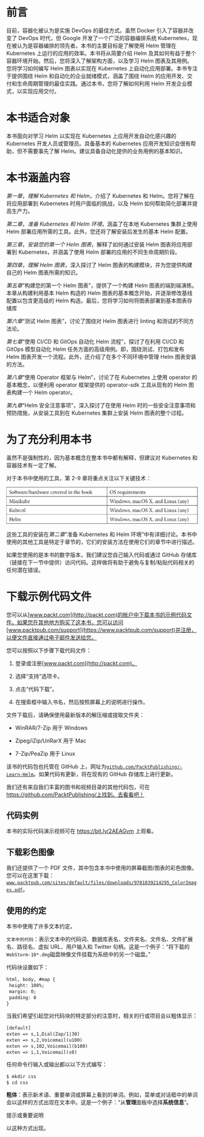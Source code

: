 # 前言

目前，容器化被认为是实施 DevOps 的最佳方式。虽然 Docker 引入了容器并改变了 DevOps 时代，但 Google 开发了一个广泛的容器编排系统 Kubernetes，现在被认为是容器编排的领先者。本书的主要目标是了解使用 Helm 管理在 Kubernetes 上运行的应用的效率。本书将从简要介绍 Helm 及其如何有益于整个容器环境开始。然后，您将深入了解架构方面，以及学习 Helm 图表及其用例。您将学习如何编写 Helm 图表以实现在 Kubernetes 上自动化应用部署。本书专注于提供围绕 Helm 和自动化的企业就绪模式，涵盖了围绕 Helm 的应用开发、交付和生命周期管理的最佳实践。通过本书，您将了解如何利用 Helm 开发企业模式，以实现应用交付。

# 本书适合对象

本书面向对学习 Helm 以实现在 Kubernetes 上应用开发自动化感兴趣的 Kubernetes 开发人员或管理员。具备基本的 Kubernetes 应用开发知识会很有帮助，但不需要事先了解 Helm。建议具备自动化提供的业务用例的基本知识。

# 本书涵盖内容

*第一章*，*理解 Kubernetes 和 Helm*，介绍了 Kubernetes 和 Helm。您将了解在将应用部署到 Kubernetes 时用户面临的挑战，以及 Helm 如何帮助简化部署并提高生产力。

*第二章*，*准备 Kubernetes 和 Helm 环境*，涵盖了在本地 Kubernetes 集群上使用 Helm 部署应用所需的工具。此外，您还将了解安装后发生的基本 Helm 配置。

*第三章*，*安装您的第一个 Helm 图表*，解释了如何通过安装 Helm 图表将应用部署到 Kubernetes，并涵盖了使用 Helm 部署的应用的不同生命周期阶段。

*第四章*，*理解 Helm 图表*，深入探讨了 Helm 图表的构建模块，并为您提供构建自己的 Helm 图表所需的知识。

*第五章*“构建您的第一个 Helm 图表”，提供了一个构建 Helm 图表的端到端演练。本章从构建利用基本 Helm 构造的 Helm 图表的基本概念开始，并逐渐修改基线配置以包含更高级的 Helm 构造。最后，您将学习如何将图表部署到基本图表存储库

*第六章*“测试 Helm 图表”，讨论了围绕对 Helm 图表进行 linting 和测试的不同方法论。

*第七章*“使用 CI/CD 和 GitOps 自动化 Helm 流程”，探讨了在利用 CI/CD 和 GitOps 模型自动化 Helm 任务方面的高级用例。即，围绕测试、打包和发布 Helm 图表开发一个流程。此外，还介绍了在多个不同环境中管理 Helm 图表安装的方法。

*第八章*“使用 Operator 框架与 Helm”，讨论了在 Kubernetes 上使用 operator 的基本概念，以便利用 operator 框架提供的 operator-sdk 工具从现有的 Helm 图表构建一个 Helm operator。

*第九章*“Helm 安全注意事项”，深入探讨了在使用 Helm 时的一些安全注意事项和预防措施，从安装工具到在 Kubernetes 集群上安装 Helm 图表的整个过程。

# 为了充分利用本书

虽然不是强制性的，因为基本概念在整本书中都有解释，但建议对 Kubernetes 和容器技术有一定了解。

对于本书中使用的工具，第 2-9 章将重点关注以下关键技术：

![](img/B15458_Preface_Table_1.jpg)

这些工具的安装在*第二章*“准备 Kubernetes 和 Helm 环境”中有详细讨论。本书中使用的其他工具是特定于章节的，它们的安装方法在使用它们的章节中进行描述。

如果您使用的是本书的数字版本，我们建议您自己输入代码或通过 GitHub 存储库（链接在下一节中提供）访问代码。这样做将有助于避免与复制/粘贴代码相关的任何潜在错误。

# 下载示例代码文件

您可以从[www.packt.com](http://packt.com)的帐户中下载本书的示例代码文件。如果您在其他地方购买了这本书，您可以访问[www.packtpub.com/support](https://www.packtpub.com/support)并注册，以便文件直接通过电子邮件发送给您。

您可以按照以下步骤下载代码文件：

1.  登录或注册[www.packt.com](http://packt.com)。

1.  选择“支持”选项卡。

1.  点击“代码下载”。

1.  在搜索框中输入书名，然后按照屏幕上的说明进行操作。

文件下载后，请确保使用最新版本的解压缩或提取文件夹：

+   WinRAR/7-Zip 用于 Windows

+   Zipeg/iZip/UnRarX 用于 Mac

+   7-Zip/PeaZip 用于 Linux

该书的代码包也托管在 GitHub 上，网址为[`github.com/PacktPublishing/-Learn-Helm`](https://github.com/PacktPublishing/-Learn-Helm)。如果代码有更新，将在现有的 GitHub 存储库上进行更新。

我们还有来自我们丰富的图书和视频目录的其他代码包，可在 https://github.com/PacktPublishing/上找到。去看看吧！

## 代码实例

本书的实际代码演示视频可在 https://bit.ly/2AEAGvm 上观看。

## 下载彩色图像

我们还提供了一个 PDF 文件，其中包含本书中使用的屏幕截图/图表的彩色图像。您可以在这里下载：[`www.packtpub.com/sites/default/files/downloads/9781839214295_ColorImages.pdf`](http://www.packtpub.com/sites/default/files/downloads/9781839214295_ColorImages.pdf)。

## 使用的约定

本书中使用了许多文本约定。

`文本中的代码`：表示文本中的代码词、数据库表名、文件夹名、文件名、文件扩展名、路径名、虚拟 URL、用户输入和 Twitter 句柄。这是一个例子：“将下载的`WebStorm-10*.dmg`磁盘映像文件挂载为系统中的另一个磁盘。”

代码块设置如下：

```
html, body, #map {
 height: 100%; 
 margin: 0;
 padding: 0
}
```

当我们希望引起您对代码块的特定部分的注意时，相关的行或项目会以粗体显示：

```
[default]
exten => s,1,Dial(Zap/1|30)
exten => s,2,Voicemail(u100)
exten => s,102,Voicemail(b100)
exten => i,1,Voicemail(s0)
```

任何命令行输入或输出都以以下方式编写：

```
$ mkdir css
$ cd css
```

**粗体**：表示新术语、重要单词或屏幕上看到的单词。例如，菜单或对话框中的单词会以这样的方式出现在文本中。这是一个例子：“从**管理**面板中选择**系统信息**”。

提示或重要说明

以这种方式出现。
